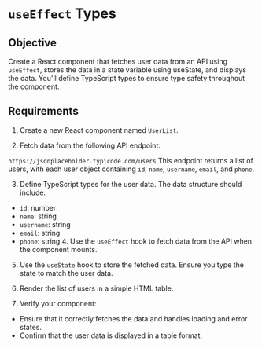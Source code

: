 # `useEffect` Types

## Objective

Create a React component that fetches user data from an API using `useEffect`, stores the data in a state variable using useState, and displays the data. You'll define TypeScript types to ensure type safety throughout the component.

## Requirements

1. Create a new React component named `UserList`.

2. Fetch data from the following API endpoint:

`https://jsonplaceholder.typicode.com/users`
This endpoint returns a list of users, with each user object containing `id`, `name`, `username`, `email`, and `phone`.

3. Define TypeScript types for the user data. The data structure should include:

- `id`: number
- `name`: string
- `username`: string
- `email`: string
- `phone`: string 4. Use the `useEffect` hook to fetch data from the API when the component mounts.

5. Use the `useState` hook to store the fetched data. Ensure you type the state to match the user data.

6. Render the list of users in a simple HTML table.

7. Verify your component:

- Ensure that it correctly fetches the data and handles loading and error states.
- Confirm that the user data is displayed in a table format.
